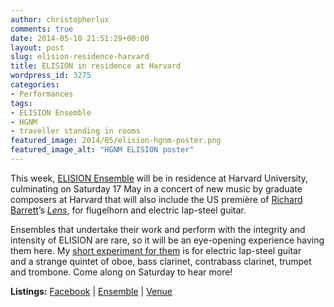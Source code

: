 ```yaml
---
author: christopherlux
comments: true
date: 2014-05-10 21:51:29+00:00
layout: post
slug: elision-residence-harvard
title: ELISION in residence at Harvard
wordpress_id: 3275
categories:
- Performances
tags:
- ELISION Ensemble
- HGNM
- traveller standing in rooms
featured_image: 2014/05/elision-hgnm-poster.png
featured_image_alt: "HGNM ELISION poster"
---
```


This week, [ELISION Ensemble](http://www.elision.org.au/) will be in residence at Harvard University, culminating on Saturday 17 May in a concert of new music by graduate composers at Harvard that will also include the US première of [Richard Barrett](http://richardbarrettmusic.com/)’s [_Lens_](http://vimeo.com/72911962), for flugelhorn and electric lap-steel guitar.

Ensembles that undertake their work and perform with the integrity and intensity of ELISION are rare, so it will be an eye-opening experience having them here. My [short experiment for them](http://www.chrisswithinbank.net/2014/04/traveller-standing-in-rooms-i-ii/) is for electric lap-steel guitar and a strange quintet of oboe, bass clarinet, contrabass clarinet, trumpet and trombone. Come along on Saturday to hear more!

**Listings:** [Facebook](https://www.facebook.com/events/1477982572418754/) \| [Ensemble](http://www.elision.org.au/ELISION_Ensemble/ELISION_upcoming_concerts.html) \| [Venue](http://www.music.fas.harvard.edu/calendar.html)
